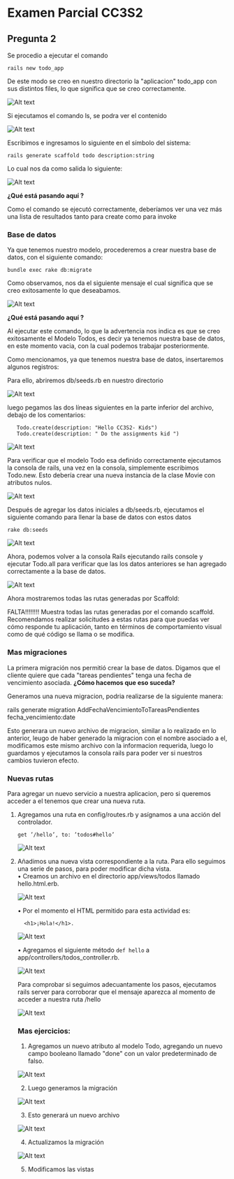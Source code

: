 # Examen Parcial CC3S2

## Pregunta 2

Se procedio a ejecutar el comando 

```
rails new todo_app
```

De este modo se creo en nuestro directorio la "aplicacion" todo_app con sus distintos files, lo que significa que se creo correctamente.

![Alt text](Imagenes/image.png)
 
Si ejecutamos el comando ls, se podra ver el contenido

![Alt text](Imagenes/image-1.png)

 Escribimos e ingresamos lo siguiente en el símbolo del sistema:

```
rails generate scaffold todo description:string
```
Lo cual nos da como salida lo siguiente:

 ![Alt text](Imagenes/image-2.png)

 **¿Qué está pasando aquí ?**

Como el comando se ejecutó correctamente, deberíamos ver una vez más una lista de resultados tanto para create <nombre de archivo> como para invoke <generator>

### Base de datos

Ya que tenemos nuestro modelo, procederemos a crear nuestra base de datos, con el siguiente comando:

```
bundle exec rake db:migrate
```
Como observamos, nos da el siguiente mensaje el cual significa que se creo exitosamente lo que deseabamos.

![Alt text](Imagenes/image-3.png)


 **¿Qué está pasando aquí ?**
 
 Al ejecutar este comando, lo que la advertencia nos indica es que se creo exitosamente el Modelo Todos, es decir ya tenemos nuestra base de datos, en este momento vacia, con la cual podemos trabajar posteriormente.

Como mencionamos, ya que tenemos nuestra base de datos, insertaremos algunos registros:

 Para ello, abriremos db/seeds.rb en nuestro directorio
  
 ![Alt text](Imagenes/image-4.png)
 
 luego pegamos las dos líneas siguientes en la parte inferior del archivo, debajo de los comentarios:

 ```
    Todo.create(description: "Hello CC3S2- Kids")
    Todo.create(description: " Do the assignments kid ")
```

 ![Alt text](Imagenes/image-5.png)

Para verificar que el modelo Todo esa definido correctamente ejecutamos la consola de rails, una vez en la consola, simplemente escribimos Todo.new. Esto debería crear una nueva instancia de la clase Movie con atributos nulos.

 ![Alt text](Imagenes/image-6.png)


Después de agregar los datos iniciales a db/seeds.rb, ejecutamos el siguiente comando para llenar la base de datos con estos datos

 ```
 rake db:seeds
 ```

 ![Alt text](Imagenes/image-7.png)

Ahora, podemos volver a la consola Rails ejecutando rails console y ejecutar Todo.all para verificar que las los datos anteriores se han agregado correctamente a la base de datos.


![Alt text](Imagenes/image-8.png)

Ahora mostraremos todas las rutas generadas por Scaffold:



FALTA!!!!!!!!
Muestra todas las rutas generadas por el comando scaffold. Recomendamos realizar solicitudes a estas
rutas para que puedas ver cómo responde tu aplicación, tanto en términos de comportamiento visual
como de qué código se llama o se modifica.

### Mas migraciones

La primera migración nos permitió crear la base de datos. Digamos que el cliente quiere que cada "tareas pendientes" tenga una fecha de vencimiento asociada. **¿Cómo hacemos que eso suceda?** 

Generamos una nueva migracion, podria realizarse de la siguiente manera:

rails generate migration AddFechaVencimientoToTareasPendientes fecha_vencimiento:date

Esto generara un nuevo archivo de migracion, similar a lo realizado en lo anterior, leugo de haber generado la migracion con el nombre asociado a el, modificamos este mismo archivo con la informacion requerida, luego lo guardamos y ejecutamos la consola rails para poder ver si nuestros cambios tuvieron efecto.

### Nuevas rutas

Para agregar un nuevo servicio a nuestra aplicacion, pero si queremos acceder a el tenemos que crear una nueva ruta.

1. Agregamos una ruta en config/routes.rb y asígnamos a una acción del controlador.  

    ```
    get ’/hello’, to: ’todos#hello’
    ```

    ![Alt text](Imagenes/aimage.png)

2. Añadimos una nueva vista correspondiente a la ruta. Para ello seguimos una serie de pasos, para poder modificar dicha vista.  
    • Creamos un archivo en el directorio app/views/todos llamado hello.html.erb.

    ![Alt text](Imagenes/aimage-1.png)

    • Por el momento el HTML permitido para esta actividad es:    
         
         <h1>¡Hola!</h1>.

    ![Alt text](Imagenes/aimage-2.png)

    • Agregamos el siguiente método `def hello` a app/controllers/todos_controller.rb.

    ![Alt text](Imagenes/aimage-3.png)

    Para comprobar si seguimos adecuantamente los pasos, ejecutamos rails server para corroborar que el mensaje aparezca al momento de acceder a nuestra ruta /hello

    ![Alt text](Imagenes/aimage-4.png)

    ### Mas ejercicios:

    1. Agregamos un nuevo atributo al modelo Todo, agregando un nuevo campo booleano llamado "done" con un valor predeterminado de falso.

     ![Alt text](Imagenes/aimage-5.png)

    2. Luego generamos la migración 

    ![Alt text](Imagenes/aimage-6.png)

    3. Esto generará un nuevo archivo

    ![Alt text](Imagenes/aimage-7.png)

    4. Actualizamos la migración

    ![Alt text](Imagenes/aimage-8.png)

    5. Modificamos las vistas 

    
 